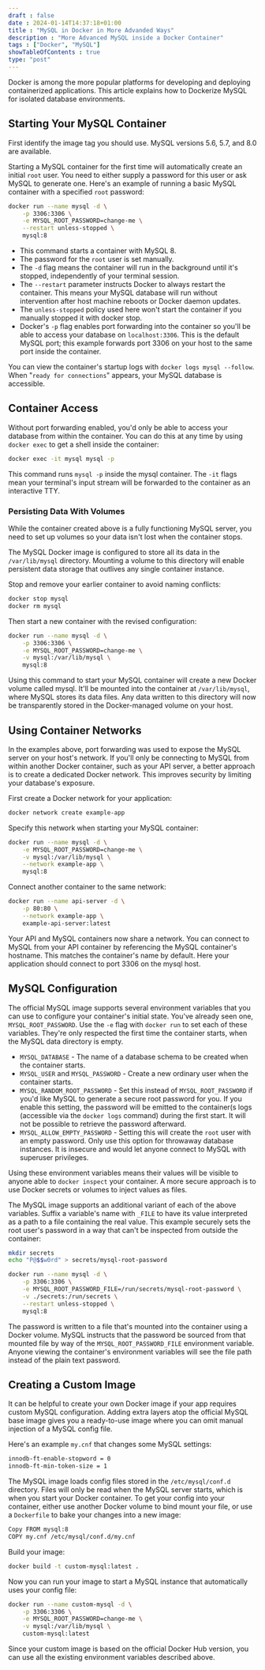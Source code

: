 ```yaml
--- 
draft : false
date : 2024-01-14T14:37:18+01:00
title : "MySQL in Docker in More Advanded Ways"
description : "More Advanced MySQL inside a Docker Container"
tags : ["Docker", "MySQL"]
showTableOfContents : true
type: "post"
---
```


Docker is among the more popular platforms for developing and deploying containerized applications. This article explains how to Dockerize MySQL for isolated database environments. 

## Starting Your MySQL Container

First identify the image tag you should use. MySQL versions 5.6, 5.7, and 8.0 are available.

Starting a MySQL container for the first time will automatically create an initial `root` user. You need to either supply a password for this user or ask MySQL to generate one. Here's an example of running a basic MySQL container with a specified `root` password:
```bash
docker run --name mysql -d \
    -p 3306:3306 \
    -e MYSQL_ROOT_PASSWORD=change-me \
    --restart unless-stopped \
    mysql:8
```

* This command starts a container with MySQL 8. 
* The password for the `root` user is set manually. 
* The `-d` flag means the container will run in the background until it's stopped, independently of your terminal session. 
* The `--restart` parameter instructs Docker to always restart the container. This means your MySQL database will run without intervention after host machine reboots or Docker daemon updates. 
* The `unless-stopped` policy used here won't start the container if you manually stopped it with docker stop.
* Docker's `-p` flag enables port forwarding into the container so you'll be able to access your database on `localhost:3306`. This is the default MySQL port; this example forwards port 3306 on your host to the same port inside the container.

You can view the container's startup logs with `docker logs mysql --follow`. When "`ready for connections`" appears, your MySQL database is accessible.

## Container Access

Without port forwarding enabled, you'd only be able to access your database from within the container. You can do this at any time by using `docker exec` to get a shell inside the container:
```bash
docker exec -it mysql mysql -p
```
This command runs `mysql -p` inside the mysql container. The `-it` flags mean your terminal's input stream will be forwarded to the container as an interactive TTY.

### Persisting Data With Volumes

While the container created above is a fully functioning MySQL server, you need to set up volumes so your data isn't lost when the container stops. 

The MySQL Docker image is configured to store all its data in the `/var/lib/mysql` directory. Mounting a volume to this directory will enable persistent data storage that outlives any single container instance.

Stop and remove your earlier container to avoid naming conflicts:
```bash
docker stop mysql
docker rm mysql
```

Then start a new container with the revised configuration:
```bash
docker run --name mysql -d \
    -p 3306:3306 \
    -e MYSQL_ROOT_PASSWORD=change-me \
    -v mysql:/var/lib/mysql \
    mysql:8
```
Using this command to start your MySQL container will create a new Docker volume called mysql. It'll be mounted into the container at `/var/lib/mysql`, where MySQL stores its data files. Any data written to this directory will now be transparently stored in the Docker-managed volume on your host.

## Using Container Networks

In the examples above, port forwarding was used to expose the MySQL server on your host's network. If you'll only be connecting to MySQL from within another Docker container, such as your API server, a better approach is to create a dedicated Docker network. This improves security by limiting your database's exposure.

First create a Docker network for your application:
```bash
docker network create example-app
```
Specify this network when starting your MySQL container:
```bash
docker run --name mysql -d \
    -e MYSQL_ROOT_PASSWORD=change-me \
    -v mysql:/var/lib/mysql \
    --network example-app \
    mysql:8
```

Connect another container to the same network:
```bash
docker run --name api-server -d \
    -p 80:80 \
    --network example-app \
    example-api-server:latest
```
Your API and MySQL containers now share a network. You can connect to MySQL from your API container by referencing the MySQL container's hostname. This matches the container's name by default. Here your application should connect to port 3306 on the mysql host.

## MySQL Configuration
The official MySQL image supports several environment variables that you can use to configure your container's initial state. You've already seen one, `MYSQL_ROOT_PASSWORD`. Use the `-e` flag with `docker run` to set each of these variables. They're only respected the first time the container starts, when the MySQL data directory is empty.
* `MYSQL_DATABASE` - The name of a database schema to be created when the container starts.
* `MYSQL_USER` and `MYSQL_PASSWORD` - Create a new ordinary user when the container starts.
* `MYSQL_RANDOM_ROOT_PASSWORD` - Set this instead of `MYSQL_ROOT_PASSWORD` if you'd like MySQL to generate a secure root password for you. If you enable this setting, the password will be emitted to the container(s logs (accessible via the `docker logs` command) during the first start. It will not be possible to retrieve the password afterward.
* `MYSQL_ALLOW_EMPTY_PASSWORD` - Setting this will create the `root` user with an empty password. Only use this option for throwaway database instances. It is insecure and would let anyone connect to MySQL with superuser privileges.

Using these environment variables means their values will be visible to anyone able to `docker inspect` your container. A more secure approach is to use Docker secrets or volumes to inject values as files.

The MySQL image supports an additional variant of each of the above variables. Suffix a variable's name with `_FILE` to have its value interpreted as a path to a file containing the real value. This example securely sets the root user's password in a way that can't be inspected from outside the container:
```bash
mkdir secrets
echo "P@$$w0rd" > secrets/mysql-root-password

docker run --name mysql -d \
    -p 3306:3306 \
    -e MYSQL_ROOT_PASSWORD_FILE=/run/secrets/mysql-root-password \
    -v ./secrets:/run/secrets \
    --restart unless-stopped \
    mysql:8
```
The password is written to a file that's mounted into the container using a Docker volume. MySQL instructs that the password be sourced from that mounted file by way of the `MYSQL_ROOT_PASSWORD_FILE` environment variable. Anyone viewing the container's environment variables will see the file path instead of the plain text password.

## Creating a Custom Image

It can be helpful to create your own Docker image if your app requires custom MySQL configuration. Adding extra layers atop the official MySQL base image gives you a ready-to-use image where you can omit manual injection of a MySQL config file.

Here's an example `my.cnf` that changes some MySQL settings:
```bash
innodb-ft-enable-stopword = 0
innodb-ft-min-token-size = 1
```

The MySQL image loads config files stored in the `/etc/mysql/conf.d` directory. Files will only be read when the MySQL server starts, which is when you start your Docker container. To get your config into your container, either use another Docker volume to bind mount your file, or use a `Dockerfile` to bake your changes into a new image:
```bash
Copy FROM mysql:8
COPY my.cnf /etc/mysql/conf.d/my.cnf
```
Build your image:
```bash
docker build -t custom-mysql:latest .
```

Now you can run your image to start a MySQL instance that automatically uses your config file:
```bash
docker run --name custom-mysql -d \
    -p 3306:3306 \
    -e MYSQL_ROOT_PASSWORD=change-me \
    -v mysql:/var/lib/mysql \
    custom-mysql:latest
```
Since your custom image is based on the official Docker Hub version, you can use all the existing environment variables described above.

